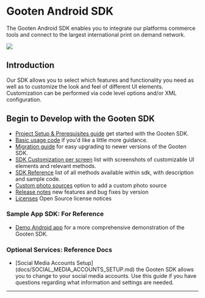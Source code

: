 Gooten Android SDK
===============

The Gooten Android SDK enables you to integrate our platforms commerce tools and connect to the largest international print on demand network.

![](https://lh5.googleusercontent.com/-kY-2qsz56Ac/VXg6PzgswiI/AAAAAAAABSA/CUdF_mNmcAM/w1914-h680-no/android_device.png)

## Introduction

Our SDK allows you to select which features and functionality you need as well as to customize the look and feel of different UI elements. Customization can be performed via code level options and/or XML configuration.

## Begin to Develop with the Gooten SDK

- [Project Setup & Prerequisites guide](docs/PROJECT_SETUP.md) get started with the Gooten SDK.
- [Basic usage code](docs/QUICK_START_CODE.md) if you'd like a little more guidance.
- [Migration guide](docs/MIGRATION_GUIDE.md) for easy upgrading to newer versions of the Gooten SDK.
- [SDK Customization per screen](docs/SPECIFIC_PAGE_METHODS.md) list with screenshots of customizable UI elements and relevant methods.
- [SDK Reference](docs/SDK_REFERENCE.md) list of all methods available within sdk, with description and sample code.
- [Custom photo sources](docs/CUSTOM_PHOTO_SOURCES.md) option to add a custom photo source
- [Release notes](docs/RELEASE_NOTES.md) new features and bug fixes by version
- [Licenses](docs/LICENSES.md) Open Source license notices

### Sample App SDK: For Reference
- [Demo Android app](docs/DEMO_APP.md) for a more comprehensive demonstration of the Gooten SDK.

### Optional Services: Reference Docs
- [Social Media Accounts Setup] (docs/SOCIAL_MEDIA_ACCOUNTS_SETUP.md) the Gooten SDK allows you to change to your social media accounts. Use this guide if you have questions regarding what information and settings are needed.

-----

